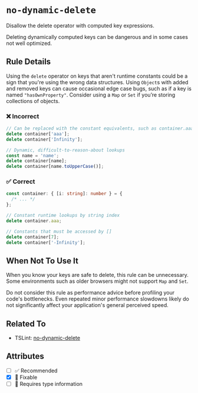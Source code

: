 # `no-dynamic-delete`

Disallow the delete operator with computed key expressions.

Deleting dynamically computed keys can be dangerous and in some cases not well optimized.

## Rule Details

Using the `delete` operator on keys that aren't runtime constants could be a sign that you're using the wrong data
structures.
Using `Object`s with added and removed keys can cause occasional edge case bugs, such as if a key is
named `"hasOwnProperty"`.
Consider using a `Map` or `Set` if you’re storing collections of objects.

<!--tabs-->

### ❌ Incorrect

```ts
// Can be replaced with the constant equivalents, such as container.aaa
delete container['aaa'];
delete container['Infinity'];

// Dynamic, difficult-to-reason-about lookups
const name = 'name';
delete container[name];
delete container[name.toUpperCase()];
```

### ✅ Correct

```ts
const container: { [i: string]: number } = {
  /* ... */
};

// Constant runtime lookups by string index
delete container.aaa;

// Constants that must be accessed by []
delete container[7];
delete container['-Infinity'];
```

## When Not To Use It

When you know your keys are safe to delete, this rule can be unnecessary.
Some environments such as older browsers might not support `Map` and `Set`.

Do not consider this rule as performance advice before profiling your code's bottlenecks.
Even repeated minor performance slowdowns likely do not significantly affect your application's general perceived speed.

## Related To

- TSLint: [no-dynamic-delete](https://palantir.github.io/tslint/rules/no-dynamic-delete)

## Attributes

- [ ] ✅ Recommended
- [x] 🔧 Fixable
- [ ] 💭 Requires type information
